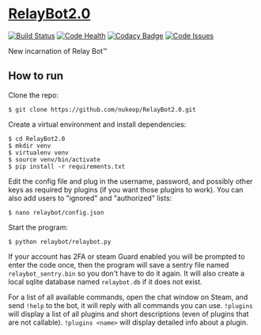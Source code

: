 # [RelayBot2.0](https://nukeop.github.io/RelayBot2.0/)
[![Build Status](https://travis-ci.org/nukeop/RelayBot2.0.svg?branch=master)](https://travis-ci.org/nukeop/RelayBot2.0) [![Code Health](https://landscape.io/github/nukeop/RelayBot2.0/master/landscape.svg?style=flat)](https://landscape.io/github/nukeop/RelayBot2.0/master) [![Codacy Badge](https://api.codacy.com/project/badge/Grade/82440b8ba7c64ad2912e57f1680ed1e0)](https://www.codacy.com/app/alsw/RelayBot2-0?utm_source=github.com&amp;utm_medium=referral&amp;utm_content=nukeop/RelayBot2.0&amp;utm_campaign=Badge_Grade) [![Code Issues](https://www.quantifiedcode.com/api/v1/project/0dbd87e771ad485da35be8621c4edbfe/badge.svg)](https://www.quantifiedcode.com/app/project/0dbd87e771ad485da35be8621c4edbfe) 


New incarnation of Relay Bot™

## How to run

Clone the repo:

`$ git clone https://github.com/nukeop/RelayBot2.0.git`

Create a virtual environment and install dependencies:

```
$ cd RelayBot2.0
$ mkdir venv
$ virtualenv venv
$ source venv/bin/activate
$ pip install -r requirements.txt
```

Edit the config file and plug in the username, password, and possibly other keys as required by plugins (if you want those plugins to work). You can also add users to "ignored" and "authorized" lists:

`$ nano relaybot/config.json`

Start the program:

`$ python relaybot/relaybot.py`

If your account has 2FA or steam Guard enabled you will be prompted to enter the code once, then the program will save a sentry file named `relaybot_sentry.bin` so you don't have to do it again. It will also create a local sqlite database named `relaybot.db` if it does not exist.

For a list of all available commands, open the chat window on Steam, and send `!help` to the bot, it will reply with all commands you can use. `!plugins` will display a list of all plugins and short descriptions (even of plugins that are not callable). `!plugins <name>` will display detailed info about a plugin.
